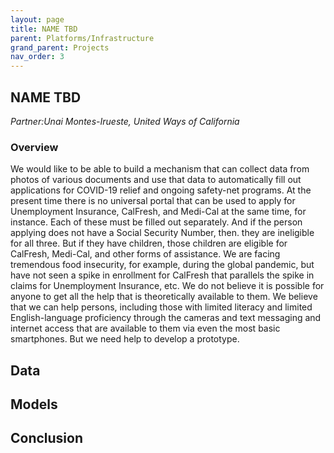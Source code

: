 ```yaml
---
layout: page
title: NAME TBD
parent: Platforms/Infrastructure
grand_parent: Projects 
nav_order: 3
---
```



## NAME TBD
*Partner:Unai Montes-Irueste, United Ways of California*

### Overview

We would like to be able to build a mechanism that can collect data from photos of various documents and use that data to automatically fill out applications for COVID-19 relief and ongoing safety-net programs. At the present time there is no universal portal that can be used to apply for Unemployment Insurance, CalFresh, and Medi-Cal at the same time, for instance. Each of these must be filled out separately. And if the person applying does not have a Social Security Number, then. they are ineligible for all three. But if they have children, those children are eligible for CalFresh, Medi-Cal, and other forms of assistance. We are facing tremendous food insecurity, for example, during the global pandemic, but have not seen a spike in enrollment for CalFresh that parallels the spike in claims for Unemployment Insurance, etc. We do not believe it is possible for anyone to get all the help that is theoretically available to them. We believe that we can help persons, including those with limited literacy and limited English-language proficiency through the cameras and text messaging and internet access that are available to them via even the most basic smartphones. But we need help to develop a prototype.

## Data

## Models

## Conclusion


```python

```